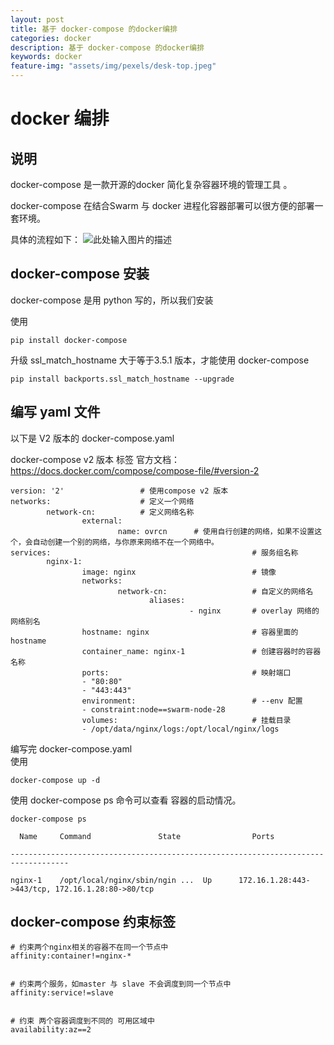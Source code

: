 ```yaml
---
layout: post
title: 基于 docker-compose 的docker编排
categories: docker
description: 基于 docker-compose 的docker编排 
keywords: docker
feature-img: "assets/img/pexels/desk-top.jpeg"
---
```



# docker 编排

## 说明

docker-compose 是一款开源的docker 简化复杂容器环境的管理工具 。

docker-compose 在结合Swarm 与 docker 进程化容器部署可以很方便的部署一套环境。

具体的流程如下：
![此处输入图片的描述][1]
 
 
## docker-compose 安装

docker-compose 是用 python 写的，所以我们安装

使用 

```
pip install docker-compose
```

升级 ssl_match_hostname 大于等于3.5.1 版本，才能使用 docker-compose

```
pip install backports.ssl_match_hostname --upgrade
```
 


## 编写 yaml 文件

以下是 V2 版本的 docker-compose.yaml 

docker-compose  v2 版本 标签
官方文档：
https://docs.docker.com/compose/compose-file/#version-2


```
version: '2'                 # 使用compose v2 版本
networks:                    # 定义一个网络
        network-cn:          # 定义网络名称
                external:                             
                        name: ovrcn      # 使用自行创建的网络，如果不设置这个，会自动创建一个别的网络，与你原来网络不在一个网络中。
services:                                             # 服务组名称
        nginx-1:
                image: nginx                          # 镜像
                networks:
                        network-cn:                   # 自定义的网络名
                               aliases:   
                                        - nginx       # overlay 网络的网络别名
                hostname: nginx                       # 容器里面的 hostname
                container_name: nginx-1               # 创建容器时的容器名称
                ports:                                # 映射端口
                - "80:80"
                - "443:443"
                environment:                          # --env 配置
                - constraint:node==swarm-node-28
                volumes:                              # 挂载目录
                - /opt/data/nginx/logs:/opt/local/nginx/logs
```


编写完 docker-compose.yaml  
使用 

```
docker-compose up -d
```


使用  docker-compose ps 命令可以查看 容器的启动情况。

```
docker-compose ps
 
  Name     Command               State                Ports         

-----------------------------------------------------------------------------------

nginx-1    /opt/local/nginx/sbin/ngin ...  Up      172.16.1.28:443->443/tcp, 172.16.1.28:80->80/tcp
```




## docker-compose 约束标签

```
# 约束两个nginx相关的容器不在同一个节点中
affinity:container!=nginx-*


# 约束两个服务，如master 与 slave 不会调度到同一个节点中 
affinity:service!=slave


# 约束 两个容器调度到不同的 可用区域中
availability:az==2

```











  [1]: http://jicki.me/images/posts/docker-compose/1.png